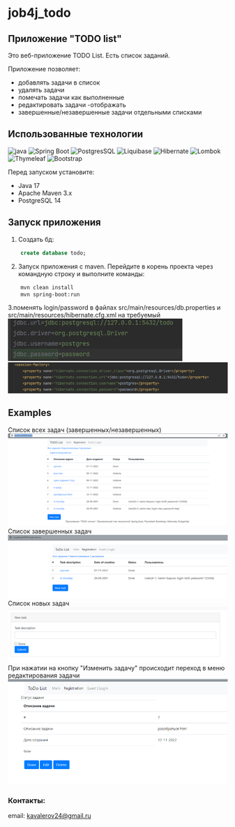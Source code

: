 # job4j_todo

## Приложение "TODO list"

Это веб-приложение TODO List. Есть список заданий.

Приложение позволяет:

- добавлять задачи в список
- удалять задачи
- помечать задачи как выполненные
- редактировать задачи -отображать
- завершенные/незавершенные задачи отдельными списками

## Использованные технологии

![java](https://img.shields.io/badge/Java-17-red)
![Spring Boot](https://img.shields.io/badge/Spring-Boot-green)
![PostgresSQL](https://img.shields.io/badge/PostgresSQL-42.3.6-brightgreen)
![Liquibase](https://img.shields.io/badge/Liquibase-core-red)
![Hibernate](https://img.shields.io/badge/Hibernate-5.6.11.Final-red)
![Lombok](https://img.shields.io/badge/Lombok-1.18.22-lightgrey)
![Thymeleaf](https://img.shields.io/badge/Thymeleaf-3.0.15-blue)
![Bootstrap](https://img.shields.io/badge/Bootstrap-style-blue)

Перед запуском установите:

- Java 17
- Apache Maven 3.x
- PostgreSQL 14

## Запуск приложения

1. Создать бд:

```sql
    create database todo;
```

2. Запуск приложения с maven. Перейдите в корень проекта через командную строку и выполните команды:

```
    mvn clean install
    mvn spring-boot:run
```

3.поменять login/password в файлах src/main/resources/db.properties и src/main/resources/hibernate.cfg.xml на требуемый
![](images/step1.png)
![](images/step2.png)

## Examples

Список всех задач (завершенных/незавершенных)
![index page](images/Tasks.png)
Список завершенных задач
![index page](images/CompletedTasks.png)
Список новых задач
![index page](images/NewTasks.png)
При нажатии на кнопку "Изменить задачу" происходит переход в меню редактирования задачи
![index page](images/EditTask.png)

### Контакты:

email: kavalerov24@gmail.ru